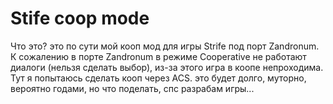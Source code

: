 # Stife coop mode
Что это? это по сути мой кооп мод для игры Strife под порт Zandronum.
К сожалению в порте Zandronum в режиме Cooperative не работают диалоги (нельзя сделать выбор), из-за этого игра в коопе непроходима. Тут я попытаюсь сделать кооп через ACS. это будет долго, муторно, вероятно годами, но что поделать, спс разрабам игры...
